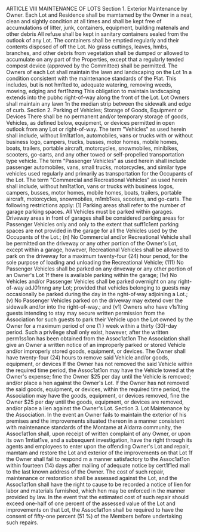 ARTICLE VIII
MAINTENANCE OF LOTS
Section 1. Exterior Maintenance by Owner. Each Lot and Residence shall be
mamtamed by the Owner in a neat, clean and sightly condition at all times and shall be kept
free of accumulations of litter, junk, containers, equipment, building matenals and other
debris All refuse shall be kept in sanitary containers sealed from the outlook of any Lot.
The containers shall be emptied regularly and their contents disposed of off the Lot. No
grass cuttings, leaves, hmbs, branches, and other debris from vegetation shall be dumped or
allowed to accumulate on any part of the Properties, except that a regularly tended compost
device (approved by the Committee) shall be permitted. The Owners of each Lot shall
maintain the lawn and landscaping on the Lot 1n a condition consistent with the maintenance
standards of the Plat. This includes, but is not hm1ted to, adequate watering, removing
weeds, mowing, edging and fert1hzmg This obligation to maintain landscaping extends into
the pubhc right-of-way along the front of the Lot. Lot Owners shall maintain any lawn 1n the
median strip between the sidewalk and edge of curb.
Section 2. Parking of Vehicles; Storage of Goods, Equipment or Devices
There shall be no permanent and/or temporary storage of goods, Vehicles, as defined
below, equipment, or devices permitted in open outlook from any Lot or right-of-way. The
term "Vehicles" as used herein shall include, without lim1tat1on, automobiles, vans or trucks
with or without business logo, campers, trucks, busses, motor homes, mobile homes, boats,
trailers, portable aircraft, motorcycles, snowmobiles, minibikes, scooters, go-carts, and any
other towed or self-propelled transportation type vehicle. The term "Passenger Vehicles" as
used herein shall include passenger automobiles, vans, small trucks, motorcycles, and
similar type vehicles used regularly and primarily as transportation for the Occupants of the
Lot. The term "Commercial and Recreational Vehicles" as used herein shall include, without
hm1tat1on, vans or trucks with business logos, campers, busses, motor homes, mobile
homes, boats, trailers, portable aircraft, motorcycles, snowmobiles, m1mb1kes, scooters, and
go-carts. The following restrictions apply:
(1) Parking areas shall refer to the number of garage parking spaces. All
Vehicles must be parked within garages. Driveway areas in front of garages
shall be considered parking areas for Passenger Vehicles only and only to the
extent that suff1c1ent parking spaces are not provided in the garage for all the
Vehicles used by the Occupants of the Lot.;
(n) No Commercial and/or Recreational Vehicle shall be permitted on the
driveway or any other portion of the Owner's Lot, except within a garage,
however, Recreational Vehicles shall be allowed to park on the driveway for a
maximum twenty-four (24) hour penod, for the sole purpose of loading and
unloading the Recreational Vehicle;
(111) No Passenger Vehicles shall be parked on any dnveway or any other portion
of an Owner's Lot 1f there is available parking within the garage;
(1v) No Vehicles and/or Passenger Vehicles shall be parked overnight on any
right-of-way adJ01rnng any Lot; provided that vehicles belonging to guests may
occasionally be parked during the day in the nght-of·way adjoining a Lot.;
(v) No Passenger Vehicles parked on the driveway may extend over the sidewalk
and/or into the right-of-way.; and
(v1) Owners who have v1s1ting guests intending to stay may secure written
permission from the Association for such guests to park their Vehicle upon
the Lot owned by the Owner for a maximum period of one (1 ) week within a
thirty (30)-day period. Such a privilege shall only exist, however, after the
written perm1ss1on has been obtained from the Assoc1at1on
The Association shall give an Owner a written notice of an improperly parked or stored
Vehicle and/or improperly stored goods, equipment, or devices. The Owner shall have
twenty-four (24) hours to remove said Vehicle and/or goods, equipment, or devices If the
Owner has not removed the said Vehicle within the required time period, the Assoc1at1on
may have the Vehicle towed at the Owner's expense; fme the Owner $25 per day until the
Vehicle is removed; and/or place a hen against the Owner's Lot. If the Owner has not
removed the said goods, equipment, or devices, within the required time period, the
Association may have the goods, equipment, or devices removed, fine the Owner $25 per
day until the goods, equipment, or devices are removed, and/or place a lien against the
Owner's Lot.
Section 3. Lot Maintenance by the Association. In the event an Owner fails to
maintain the exterior of his premises and the improvements situated thereon in a manner
consistent with maintenance standards of the Montame at Aldarra community, the
Assoc1at1on shall, upon receipt of written complaint of any Owner, or upon its own 1mtiat1ve,
and a subsequent investigation, have the right through its agents and employees to enter
upon the offending Owner's Lot and repair, mamtam and restore the Lot and exterior of the
improvements on that Lot 1f the Owner shall fail to respond m a manner satisfactory to the
Assoc1at1on within fourteen (14) days after mailing of adequate notice by cert1f1ed mall to the
last known address of the Owner. The cost of such repair, maintenance or restoration shall
be assessed against the Lot, and the Assoc1at1on shall have the right to cause to be
recorded a notice of lien for labor and materials furnished, which hen may be enforced in the
manner provided by law. In the event that the estimated cost of such repair should exceed
one-half of one percent of the assessed value of the Lot and improvements on that Lot, the
Assoc1at1on shall be required to have the consent of fifty-one percent (51 %) of the Members
before undertaking such repairs.
